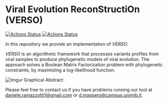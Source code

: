 Viral Evolution ReconStructiOn (VERSO)
================

[![Actions Status](https://github.com/BIMIB-DISCo/VERSO/workflows/check-master/badge.svg)](https://github.com/BIMIB-DISCo/VERSO/actions?query=workflow%3Acheck-master)
[![Actions Status](https://github.com/BIMIB-DISCo/VERSO/workflows/check-development/badge.svg)](https://github.com/BIMIB-DISCo/VERSO/actions?query=workflow%3Acheck-development)

In this repository we provide an implementation of *VERSO*. 

*VERSO* is an algorithmic framework that processes variants profiles from viral samples to produce phylogenetic models of viral evolution. The approach solves a Boolean Matrix Factorization problem with phylogenetic constraints, by maximizing a log-likelihood function. 

![Imgur Graphical Abstract](https://github.com/BIMIB-DISCo/VERSO/blob/VERSO/graphical_abstract.png) 

Please feel free to contact us if you have problems running our tool at daniele.ramazzotti1@gmail.com or d.maspero@campus.unimib.it. 
